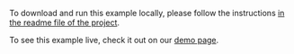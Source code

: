 To download and run this example locally, please follow the instructions [in the readme file of the project](https://github.com/acidb/mobiscroll-demos-vue?tab=readme-ov-file#mobiscroll-vue-demos).

To see this example live, check it out on our [demo page](https://demo.mobiscroll.com/vue/datetime/event-hooks#).